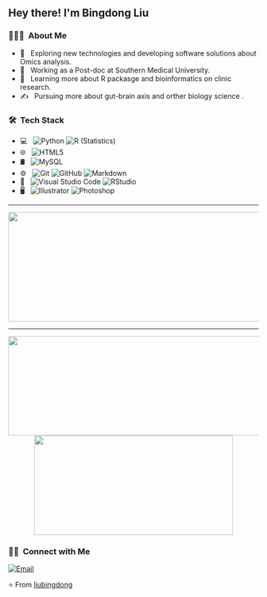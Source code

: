 
<h2> Hey there! I'm Bingdong Liu</h2>

<h3> 👨🏻‍💻 &nbsp;About Me </h3>

- 🤔 &nbsp; Exploring new technologies and developing software solutions about Omics analysis.
- 💼 &nbsp; Working as a Post-doc at Southern Medical University.
- 🌱 &nbsp; Learning more about R packasge and bioinformatics on clinic research.
- ✍️ &nbsp; Pursuing more about  gut-brain axis and orther biology science .

<h3> 🛠 &nbsp;Tech Stack</h3>

- 💻 &nbsp;
  ![Python](https://img.shields.io/badge/-Python-333333?style=flat&logo=python)
  ![R (Statistics)](https://img.shields.io/badge/-R-333333?style=flat&logo=R&logoColor=276DC3)
- 🌐 &nbsp;
  ![HTML5](https://img.shields.io/badge/-HTML5-333333?style=flat&logo=HTML5)
- 🛢 &nbsp;
  ![MySQL](https://img.shields.io/badge/-MySQL-333333?style=flat&logo=mysql)
- ⚙️ &nbsp;
  ![Git](https://img.shields.io/badge/-Git-333333?style=flat&logo=git)
  ![GitHub](https://img.shields.io/badge/-GitHub-333333?style=flat&logo=github)
  ![Markdown](https://img.shields.io/badge/-Markdown-333333?style=flat&logo=markdown)
- 🔧 &nbsp;
  ![Visual Studio Code](https://img.shields.io/badge/-Visual%20Studio%20Code-333333?style=flat&logo=visual-studio-code&logoColor=007ACC)
  ![RStudio](https://img.shields.io/badge/-RStudio-333333?style=flat&logo=rstudio)
- 🖥 &nbsp;
  ![Illustrator](https://img.shields.io/badge/-Illustrator-333333?style=flat&logo=adobe-illustrator)
  ![Photoshop](https://img.shields.io/badge/-Photoshop-333333?style=flat&logo=adobe-photoshop)


---

  
<p align="center">
  <img width="800" height="220" src="https://streak-stats.demolab.com?user=liubingdong&theme=highcontrast&hide_border=true&border_radius=5&card_width=800">
</p>


---


<p align="center">
  <img width="600" height="200" src="https://github-readme-stats.vercel.app/api?username=sammorozov&show_icons=true&theme=vision-friendly-dark">
  <img width="400" height="200" src="https://github-readme-stats.vercel.app/api/top-langs/?username=sammorozov&size_weight=0.0005&count_weight=0.3&layout=compact&theme=vision-friendly-dark">
</p>
 
<h3> 🤝🏻 &nbsp;Connect with Me </h3>

<p align="left">
<a href="mailto:liubingdong@i.smu.edu.cn"><img alt="Email" src="https://img.shields.io/badge/Email-liubingdong@i.smu.edu.cn-blue?style=flat-square&logo=gmail"></a>
</p>

⭐️ From [liubingdong](https://github.com/liubingdong)
